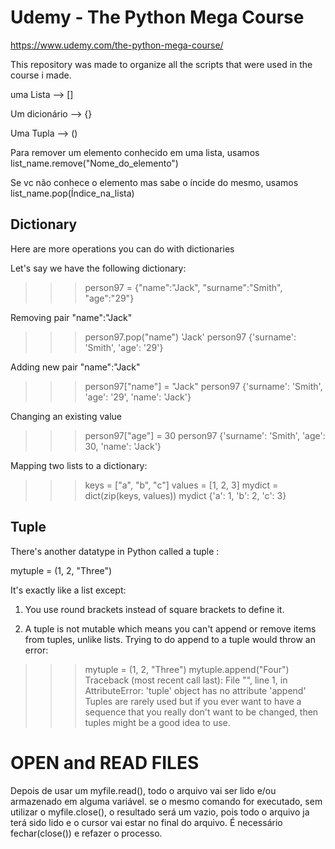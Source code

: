 # Udemy - The Python Mega Course

https://www.udemy.com/the-python-mega-course/

This repository was made to organize all the scripts that were used in the course i made.



uma Lista --> []

Um dicionário --> {}

Uma Tupla --> ()

Para remover um elemento conhecido em uma lista, usamos list_name.remove("Nome_do_elemento")

Se vc não conhece o elemento mas sabe o íncide do mesmo, usamos list_name.pop(Índice_na_lista)

## Dictionary

Here are more operations you can do with dictionaries

Let's say we have the following dictionary:

>>> person97 = {"name":"Jack", "surname":"Smith", "age":"29"} 

Removing pair "name":"Jack"
>>> person97.pop("name") 
'Jack' 
>>> person97 
{'surname': 'Smith', 'age': '29'} 

Adding new pair "name":"Jack"
>>> person97["name"] = "Jack" 
>>> person97 
{'surname': 'Smith', 'age': '29', 'name': 'Jack'} 

Changing an existing value
>>> person97["age"] = 30 
>>> person97 
{'surname': 'Smith', 'age': 30, 'name': 'Jack'} 

Mapping two lists to a dictionary:
>>> keys = ["a", "b", "c"] 
>>> values = [1, 2, 3] 
>>> mydict = dict(zip(keys, values)) 
>>> mydict 
{'a': 1, 'b': 2, 'c': 3} 




## Tuple

There's another datatype in Python called a tuple :

mytuple = (1, 2, "Three") 

It's exactly like a list  except:

1. You use round brackets instead of square brackets to define it.

2. A tuple is not mutable which means you can't append or remove items from tuples, unlike lists. Trying to do append to a tuple would throw an error:

>>> mytuple = (1, 2, "Three") 
>>> mytuple.append("Four")
Traceback (most recent call last):
  File "<stdin>", line 1, in <module>
AttributeError: 'tuple' object has no attribute 'append'
Tuples are rarely used but if you ever want to have a sequence that you really don't want to be changed, then tuples might be a good idea to use.



# OPEN and READ FILES

Depois de usar um myfile.read(), todo o arquivo vai ser lido e/ou armazenado em alguma variável. se o mesmo comando for executado, sem utilizar o myfile.close(), o resultado será um vazio, pois todo o arquivo ja terá sido lido e o cursor vai estar no final do arquivo. É necessário fechar(close()) e refazer o processo.

